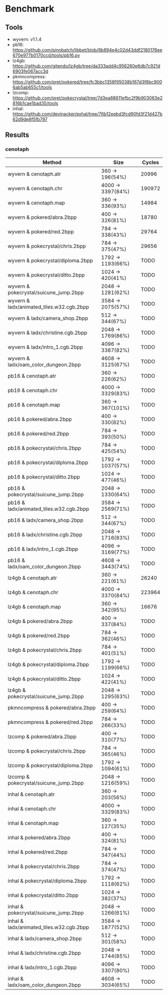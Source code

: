# Benchmark

## Tools

- wyvern: v1.1.4
- pb16: https://github.com/pinobatch/libbet/blob/8b894e4c02d43ddf2180176ee670e977b0170ccd/tools/pb16.py
- lz4gb: https://github.com/gitendo/lz4gb/tree/da333add4c956260e6db7c921d6903fe067acc3d
- pkmncompress: https://github.com/pret/pokered/tree/fc3bbc1358f95038b167d3f8bc9006ab5ab655c1/tools
- lzcomp: https://github.com/pret/pokecrystal/tree/7d3ea88611efbc2f9b903063e2816b1cae1bad35/tools
- inhal: https://github.com/devinacker/exhal/tree/76b12eebd3fcd90fd3f21d427b62d9de8f5fb797

## Results

### cenotaph

  Method | Size | Cycles | 
---- | ---- | ----
 wyvern & cenotaph.atr | 360 -> 196(54%) | 20996
 wyvern & cenotaph.chr | 4000 -> 3397(84%) | 190972
 wyvern & cenotaph.map | 360 -> 336(93%) | 14984
 wyvern & pokered/abra.2bpp | 400 -> 326(81%) | 18780
 wyvern & pokered/red.2bpp | 784 -> 338(43%) | 29764
 wyvern & pokecrystal/chris.2bpp | 784 -> 375(47%) | 29656 
 wyvern & pokecrystal/diploma.2bpp | 1792 -> 1193(66%) | TODO 
 wyvern & pokecrystal/ditto.2bpp | 1024 -> 420(41%) | TODO 
 wyvern & pokecrystal/suicune_jump.2bpp | 2048 -> 1281(62%) | TODO 
 wyvern & ladx/animated_tiles.w32.cgb.2bpp | 3584 -> 2075(57%) | TODO 
 wyvern & ladx/camera_shop.2bpp | 512 -> 344(67%) | TODO 
 wyvern & ladx/christine.cgb.2bpp | 2048 -> 1769(86%) | TODO 
 wyvern & ladx/intro_1.cgb.2bpp | 4096 -> 3387(82%) | TODO 
 wyvern & ladx/oam_color_dungeon.2bpp | 4608 -> 3125(67%) | TODO 
 pb16 & cenotaph.atr | 360 -> 226(62%) | TODO
 pb16 & cenotaph.chr | 4000 -> 3329(83%) | TODO
 pb16 & cenotaph.map | 360 -> 367(101%) | TODO
 pb16 & pokered/abra.2bpp | 400 -> 330(82%) | TODO
 pb16 & pokered/red.2bpp | 784 -> 393(50%) | TODO
 pb16 & pokecrystal/chris.2bpp | 784 -> 425(54%) | TODO 
 pb16 & pokecrystal/diploma.2bpp | 1792 -> 1037(57%) | TODO 
 pb16 & pokecrystal/ditto.2bpp | 1024 -> 477(46%) | TODO 
 pb16 & pokecrystal/suicune_jump.2bpp | 2048 -> 1330(64%) | TODO 
 pb16 & ladx/animated_tiles.w32.cgb.2bpp | 3584 -> 2569(71%) | TODO 
 pb16 & ladx/camera_shop.2bpp | 512 -> 344(67%) | TODO 
 pb16 & ladx/christine.cgb.2bpp | 2048 -> 1716(83%) | TODO 
 pb16 & ladx/intro_1.cgb.2bpp | 4096 -> 3169(77%) | TODO 
 pb16 & ladx/oam_color_dungeon.2bpp | 4608 -> 3443(74%) | TODO 
 lz4gb & cenotaph.atr | 360 -> 221(61%) | 26240
 lz4gb & cenotaph.chr | 4000 -> 3370(84%) | 223964
 lz4gb & cenotaph.map | 360 -> 342(95%) | 16676
 lz4gb & pokered/abra.2bpp | 400 -> 337(84%) | TODO
 lz4gb & pokered/red.2bpp | 784 -> 362(46%) | TODO
 lz4gb & pokecrystal/chris.2bpp | 784 -> 401(51%) | TODO 
 lz4gb & pokecrystal/diploma.2bpp | 1792 -> 1199(66%) | TODO 
 lz4gb & pokecrystal/ditto.2bpp | 1024 -> 422(41%) | TODO 
 lz4gb & pokecrystal/suicune_jump.2bpp | 2048 -> 1295(63%) | TODO 
 pkmncompress & pokered/abra.2bpp | 400 -> 259(64%) | TODO
 pkmncompress & pokered/red.2bpp  | 784 -> 266(33%) | TODO
 lzcomp & pokered/abra.2bpp | 400 -> 310(77%) | TODO 
 lzcomp & pokecrystal/chris.2bpp | 784 -> 365(46%) | TODO 
 lzcomp & pokecrystal/diploma.2bpp | 1792 -> 1094(61%) | TODO 
 lzcomp & pokecrystal/suicune_jump.2bpp | 2048 -> 1216(59%) | TODO 
 inhal & cenotaph.atr | 360 -> 203(56%) | TODO
 inhal & cenotaph.chr | 4000 -> 3329(83%) | TODO
 inhal & cenotaph.map | 360 -> 127(35%) | TODO
 inhal & pokered/abra.2bpp | 400 -> 324(81%) | TODO
 inhal & pokered/red.2bpp | 784 -> 347(44%) | TODO
 inhal & pokecrystal/chris.2bpp | 784 -> 374(47%) | TODO 
 inhal & pokecrystal/diploma.2bpp | 1792 -> 1118(62%) | TODO 
 inhal & pokecrystal/ditto.2bpp | 1024 -> 382(37%) | TODO 
 inhal & pokecrystal/suicune_jump.2bpp | 2048 -> 1266(61%) | TODO 
 inhal & ladx/animated_tiles.w32.cgb.2bpp | 3584 -> 1877(52%) | TODO 
 inhal & ladx/camera_shop.2bpp | 512 -> 301(58%) | TODO 
 inhal & ladx/christine.cgb.2bpp | 2048 -> 1744(85%) | TODO 
 inhal & ladx/intro_1.cgb.2bpp | 4096 -> 3307(80%) | TODO 
 inhal & ladx/oam_color_dungeon.2bpp | 4608 -> 3034(65%) | TODO 
